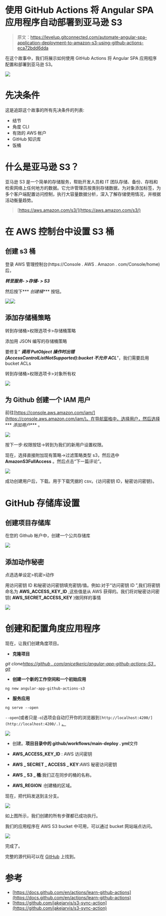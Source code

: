 # 使用 GitHub Actions 将 Angular SPA 应用程序自动部署到亚马逊 S3

> 原文：<https://levelup.gitconnected.com/automate-angular-spa-application-deployment-to-amazon-s3-using-github-actions-eca72bdd6dda>

在这个故事中，我们将展示如何使用 GitHub Actions 将 Angular SPA 应用程序配置和部署到亚马逊 S3。

![](img/df573549e6bed67733b8182798eb296e.png)

# 先决条件

这是追踪这个故事的所有先决条件的列表:

*   结节
*   角度 CLI
*   有效的 AWS 帐户
*   GitHub 知识库
*   饭桶

# 什么是亚马逊 S3？

亚马逊 S3 是一个简单的存储服务，帮助开发人员和 IT 团队存储、备份、存档和检索网络上任何地方的数据。它允许管理员按类别存储数据，为对象添加标签，为多个客户端配置访问控制，执行大容量数据分析，深入了解存储使用情况，并根据活动衡量趋势。

> [https://aws.amazon.com/s3/](https://aws.amazon.com/s3/)

# 在 AWS 控制台中设置 **S3 桶**

## **创建 s3 桶**

登录 AWS 管理控制台(https://Console . AWS . Amazon . com/Console/home)后，

***转至服务- >存储- > S3***

然后按下*** *创建桶**** 按钮。

![](img/45b385ddd1aa3448194114e25ec48ea7.png)![](img/2003f2126a1bb3f1fbe8d545facb19a5.png)

## 添加存储桶策略

转到存储桶>权限选项卡>存储桶策略

添加用 JSON 编写的存储桶策略

要修复“ ***调用 PutObject 操作时出错(AccessControlListNotSupported):bucket 不允许 ACL***”，我们需要启用 bucket ACLs

转到存储桶>权限选项卡>对象所有权

![](img/05a8be73aab8775e612d7097a56333d7.png)

## **为 Github 创建一个 IAM 用户**

前往[https://console.aws.amazon.com/iam/](https://console.aws.amazon.com/iam/)。在导航窗格中，选择用户，然后选择*** *添加用户**** 。

![](img/c01e3c83cebd59944c7cbae821827ea5.png)

按下一步:权限按钮->转到为我们的新用户设置权限。

现在，选择直接附加现有策略->过滤策略类型 s3，然后选中 ****AmazonS3FullAccess**** 。然后点击“下一篇评论”。

![](img/72b5a7207b3e5513df9908e30af0a83d.png)

成功创建用户后，下载。用于下载凭据的 csv。{访问密钥 ID，秘密访问密钥}。

# GitHub 存储库设置

## 创建项目存储库

在您的 Github 帐户中，创建一个公共存储库

![](img/3c38b9f8b1a9ec55b100b6f1e699499d.png)

## 添加动作秘密

点选选单设定>机密>动作

用访问密钥 ID 和秘密访问密钥填充密钥/值。例如:对于“访问密钥 ID ”,我们将密钥命名为 **AWS_ACCESS_KEY_ID** ,这些值是从 AWS 获得的。我们将对秘密访问密钥( **AWS_SECRET_ACCESS_KEY** )做同样的事情

![](img/f253ff3dce94f611f5fef8c03a7a9f36.png)

# 创建和配置角度应用程序

现在，让我们创建角度项目。

*   **克隆项目**

*git clone*[*https://github . com/anicetkeric/angular-app-github-actions-S3 . git*](https://github.com/anicetkeric/angular-app-github-actions-s3.git)

*   **创建一个新的工作空间和一个初始应用**

`ng new angular-app-github-actions-s3`

*   **服务应用**

`ng serve --open`

`--open`(或者只是`-o`)选项会自动打开你的浏览器到`[http://localhost:4200/](http://localhost:4200/.)` [。](http://localhost:4200/.)

![](img/e71cf4f801d9f0f97b5f7088c7f5b222.png)

*   创建。**项目目录中的 github/workflows/main-deploy . yml**文件

*   **AWS_ACCESS_KEY_ID** : AWS 访问密钥
*   **AWS _ SECRET _ ACCESS _ KEY**:AWS 秘密访问密钥
*   **AWS _ S3 _ 桶**:我们正在同步的桶的名称。
*   **AWS_REGION** :创建桶的区域。

现在，把代码发送到主分支。

![](img/40d31bf635943f814cb1a96e7411a0ed.png)

如上图所示，我们创建的所有步骤都已成功执行。

我们的应用程序在 AWS S3 bucket 中可用，可以通过 bucket 网站端点访问。

![](img/d24e24aae7d2741053fb0fcd7ac621fb.png)

完成了。

完整的源代码可以在 [GitHub](https://github.com/anicetkeric/angular-app-github-actions-s3) 上找到。

# 参考

*   [https://docs.github.com/en/actions/learn-github-actions](https://docs.github.com/en/actions/learn-github-actions)
*   [https://github.com/jakejarvis/s3-sync-action](https://github.com/jakejarvis/s3-sync-action)